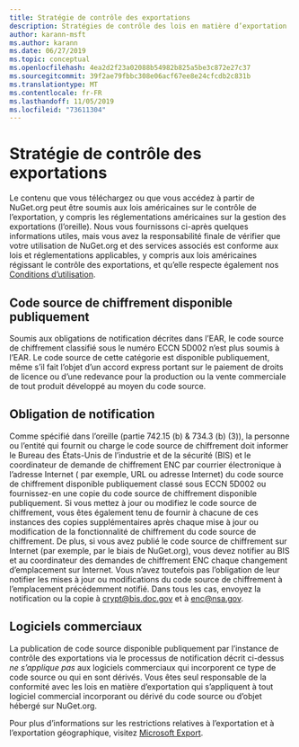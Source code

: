 ```yaml
---
title: Stratégie de contrôle des exportations
description: Stratégies de contrôle des lois en matière d’exportation
author: karann-msft
ms.author: karann
ms.date: 06/27/2019
ms.topic: conceptual
ms.openlocfilehash: 4ea2d2f23a02088b54982b825a5be3c872e27c37
ms.sourcegitcommit: 39f2ae79fbbc308e06acf67ee8e24cfcdb2c831b
ms.translationtype: MT
ms.contentlocale: fr-FR
ms.lasthandoff: 11/05/2019
ms.locfileid: "73611304"
---
```

# <a name="export-control-policy"></a>Stratégie de contrôle des exportations

Le contenu que vous téléchargez ou que vous accédez à partir de NuGet.org peut être soumis aux lois américaines sur le contrôle de l’exportation, y compris les réglementations américaines sur la gestion des exportations (l’oreille).  Nous vous fournissons ci-après quelques informations utiles, mais vous avez la responsabilité finale de vérifier que votre utilisation de NuGet.org et des services associés est conforme aux lois et réglementations applicables, y compris aux lois américaines régissant le contrôle des exportations, et qu’elle respecte également nos [Conditions d’utilisation](https://www.nuget.org/policies/Terms).

## <a name="publicly-available-encryption-source-code"></a>Code source de chiffrement disponible publiquement

Soumis aux obligations de notification décrites dans l’EAR, le code source de chiffrement classifié sous le numéro ECCN 5D002 n’est plus soumis à l’EAR.  Le code source de cette catégorie est disponible publiquement, même s’il fait l’objet d’un accord express portant sur le paiement de droits de licence ou d’une redevance pour la production ou la vente commerciale de tout produit développé au moyen du code source.

## <a name="notification-requirement"></a>Obligation de notification

Comme spécifié dans l’oreille (partie 742.15 (b) & 734.3 (b) (3)), la personne ou l’entité qui fournit ou charge le code source de chiffrement doit informer le Bureau des États-Unis de l’industrie et de la sécurité (BIS) et le coordinateur de demande de chiffrement ENC par courrier électronique à l’adresse Internet ( par exemple, URL ou adresse Internet) du code source de chiffrement disponible publiquement classé sous ECCN 5D002 ou fournissez-en une copie du code source de chiffrement disponible publiquement. Si vous mettez à jour ou modifiez le code source de chiffrement, vous êtes également tenu de fournir à chacune de ces instances des copies supplémentaires après chaque mise à jour ou modification de la fonctionnalité de chiffrement du code source de chiffrement. De plus, si vous avez publié le code source de chiffrement sur Internet (par exemple, par le biais de NuGet.org), vous devez notifier au BIS et au coordinateur des demandes de chiffrement ENC chaque changement d’emplacement sur Internet. Vous n’avez toutefois pas l’obligation de leur notifier les mises à jour ou modifications du code source de chiffrement à l’emplacement précédemment notifié. Dans tous les cas, envoyez la notification ou la copie à crypt@bis.doc.gov et à enc@nsa.gov.

## <a name="commerical-software"></a>Logiciels commerciaux

La publication de code source disponible publiquement par l’instance de contrôle des exportations via le processus de notification décrit ci-dessus *ne s’applique pas* aux logiciels commerciaux qui incorporent ce type de code source ou qui en sont dérivés.  Vous êtes seul responsable de la conformité avec les lois en matière d’exportation qui s’appliquent à tout logiciel commercial incorporant ou dérivé du code source ou d’objet hébergé sur NuGet.org.

Pour plus d’informations sur les restrictions relatives à l’exportation et à l’exportation géographique, visitez [Microsoft Export](https://www.microsoft.com/exporting).
